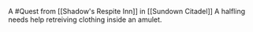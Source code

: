 A #Quest from [[Shadow's Respite Inn]] in [[Sundown Citadel]]
A halfling needs help retreiving clothing inside an amulet.